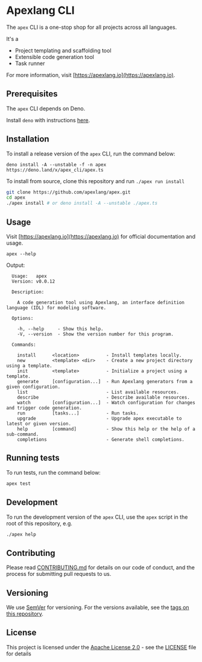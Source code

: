 # Apexlang CLI

The `apex` CLI is a one-stop shop for all projects across all languages.

It's a

- Project templating and scaffolding tool
- Extensible code generation tool
- Task runner

For more information, visit [https://apexlang.io](https://apexlang.io).

## Prerequisites

The `apex` CLI depends on Deno.

Install `deno` with instructions
[here](https://github.com/denoland/deno_install).

## Installation

To install a release version of the `apex` CLI, run the command below:

```
deno install -A --unstable -f -n apex https://deno.land/x/apex_cli/apex.ts
```

To install from source, clone this repository and run `./apex run install`

```sh
git clone https://github.com/apexlang/apex.git
cd apex
./apex install # or deno install -A --unstable ./apex.ts
```

## Usage

Visit [https://apexlang.io](https://apexlang.io) for official documentation and
usage.

```shell
apex --help
```

Output:

```console{title="apex help"}
  Usage:   apex
  Version: v0.0.12

  Description:

    A code generation tool using Apexlang, an interface definition language (IDL) for modeling software.

  Options:

    -h, --help     - Show this help.
    -V, --version  - Show the version number for this program.

  Commands:

    install      <location>          - Install templates locally.
    new          <template> <dir>    - Create a new project directory using a template.
    init         <template>          - Initialize a project using a template.
    generate     [configuration...]  - Run Apexlang generators from a given configuration.
    list                             - List available resources.
    describe                         - Describe available resources.
    watch        [configuration...]  - Watch configuration for changes and trigger code generation.
    run          [tasks...]          - Run tasks.
    upgrade                          - Upgrade apex executable to latest or given version.
    help         [command]           - Show this help or the help of a sub-command.
    completions                      - Generate shell completions.
```

## Running tests

To run tests, run the command below:

```sh
apex test
```

## Development

To run the development version of the `apex` CLI, use the `apex` script in the
root of this repository, e.g.

```sh
./apex help
```

## Contributing

Please read
[CONTRIBUTING.md](https://github.com/apexlang/apex/blob/main/CONTRIBUTING.md)
for details on our code of conduct, and the process for submitting pull requests
to us.

## Versioning

We use [SemVer](http://semver.org/) for versioning. For the versions available,
see the [tags on this repository](https://github.com/apexlang/apex/tags).

## License

This project is licensed under the
[Apache License 2.0](https://choosealicense.com/licenses/apache-2.0/) - see the
[LICENSE](LICENSE) file for details

